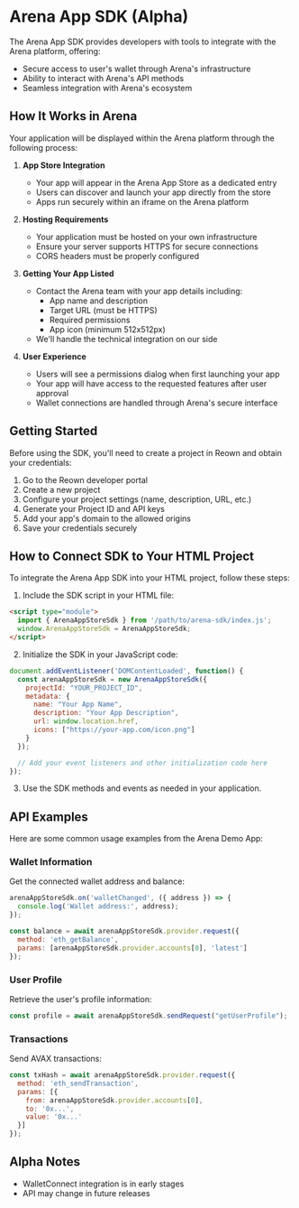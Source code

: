 # Arena App SDK (Alpha)

The Arena App SDK provides developers with tools to integrate with the Arena platform, offering:
- Secure access to user's wallet through Arena's infrastructure
- Ability to interact with Arena's API methods
- Seamless integration with Arena's ecosystem

## How It Works in Arena

Your application will be displayed within the Arena platform through the following process:

1. **App Store Integration**
   - Your app will appear in the Arena App Store as a dedicated entry
   - Users can discover and launch your app directly from the store
   - Apps run securely within an iframe on the Arena platform

2. **Hosting Requirements**
   - Your application must be hosted on your own infrastructure
   - Ensure your server supports HTTPS for secure connections
   - CORS headers must be properly configured

3. **Getting Your App Listed**
   - Contact the Arena team with your app details including:
     - App name and description
     - Target URL (must be HTTPS)
     - Required permissions
     - App icon (minimum 512x512px)
   - We'll handle the technical integration on our side

4. **User Experience**
   - Users will see a permissions dialog when first launching your app
   - Your app will have access to the requested features after user approval
   - Wallet connections are handled through Arena's secure interface

## Getting Started

Before using the SDK, you'll need to create a project in Reown and obtain your credentials:

1. Go to the Reown developer portal
2. Create a new project
3. Configure your project settings (name, description, URL, etc.)
4. Generate your Project ID and API keys
5. Add your app's domain to the allowed origins
6. Save your credentials securely

## How to Connect SDK to Your HTML Project

To integrate the Arena App SDK into your HTML project, follow these steps:

1. Include the SDK script in your HTML file:

```html
<script type="module">
  import { ArenaAppStoreSdk } from '/path/to/arena-sdk/index.js';
  window.ArenaAppStoreSdk = ArenaAppStoreSdk;
</script>
```

2. Initialize the SDK in your JavaScript code:

```javascript
document.addEventListener('DOMContentLoaded', function() {
  const arenaAppStoreSdk = new ArenaAppStoreSdk({
    projectId: "YOUR_PROJECT_ID",
    metadata: {
      name: "Your App Name",
      description: "Your App Description",
      url: window.location.href,
      icons: ["https://your-app.com/icon.png"]
    }
  });

  // Add your event listeners and other initialization code here
});
```

3. Use the SDK methods and events as needed in your application.

## API Examples

Here are some common usage examples from the Arena Demo App:

### Wallet Information
Get the connected wallet address and balance:

```javascript
arenaAppStoreSdk.on('walletChanged', ({ address }) => {
  console.log('Wallet address:', address);
});

const balance = await arenaAppStoreSdk.provider.request({
  method: 'eth_getBalance',
  params: [arenaAppStoreSdk.provider.accounts[0], 'latest']
});
```

### User Profile
Retrieve the user's profile information:

```javascript
const profile = await arenaAppStoreSdk.sendRequest("getUserProfile");
```

### Transactions
Send AVAX transactions:

```javascript
const txHash = await arenaAppStoreSdk.provider.request({
  method: 'eth_sendTransaction',
  params: [{
    from: arenaAppStoreSdk.provider.accounts[0],
    to: '0x...',
    value: '0x...'
  }]
});
```

## Alpha Notes
- WalletConnect integration is in early stages
- API may change in future releases

